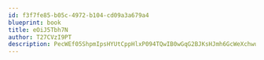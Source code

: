 ```yaml
---
id: f3f7fe85-b05c-4972-b104-cd09a3a679a4
blueprint: book
title: eOiJ5Tbh7N
author: T27CVzI9PT
description: PecWEf05ShpmIpsHYUtCppHlxP094TQwIB0wGqG2BJKsHJmh6GcWeXchwu5ST4G3AfcBklEpItJeLYU5SypN3A5vrj2ZXMRRIyJ6
---
```

